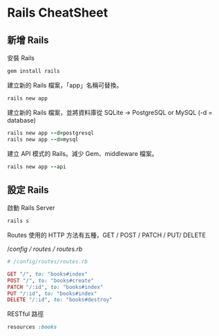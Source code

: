# Rails CheatSheet

## 新增 Rails

安裝 Rails

```ruby
gem install rails
```

建立新的 Rails 檔案，「app」名稱可替換。

```ruby
rails new app
```

建立新的 Rails 檔案，並將資料庫從 SQLite -> PostgreSQL or MySQL
(-d = database)

```ruby
rails new app --d=postgresql
rails new app --d=mysql
```

建立 API 模式的 Rails。減少 Gem、middleware 檔案。

```ruby
rails new app --api
```

## 設定 Rails

啟動 Rails Server

```ruby
rails s
```

Routes 使用的 HTTP 方法有五種，GET / POST / PATCH / PUT/ DELETE

/_config / routes / routes.rb_

```ruby
# /config/routes/routes.rb

GET "/", to: "books#index"
POST "/", to: "books#create"
PATCH "/:id", to: "books#index"
PUT "/:id", to: "books#index"
DELETE "/:id", to: "books#destroy"
```

RESTful 路徑

```ruby
resources :books
```

